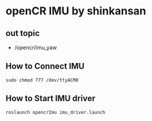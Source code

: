# openCR IMU by shinkansan


## out topic
* /opencr/imu_yaw <Float64>
  
## How to Connect IMU
`sudo chmod 777 /dev/ttyACM0`

## How to Start IMU driver
`roslaunch opencrImu imu_driver.launch`




